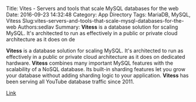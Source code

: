 Title: Vites - Servers and tools that scale MySQL databases for the web
Date: 2016-09-23 14:32:48
Category: App Directory
Tags: MariaDB, MySQL, Vitess
Slug:vites-servers-and-tools-that-scale-mysql-databases-for-the-web
Authors:sedlav
Summary: **Vitess** is a database solution for scaling MySQL. It's architected to run as effectively in a public or private cloud architecture as it does on de

**Vitess** is a database solution for scaling MySQL. It's architected to run as effectively in a public or private cloud architecture as it does on dedicated hardware.
**Vitess** combines many important MySQL features with the scalability of a NoSQL database. Its built-in sharding features let you grow your database without adding sharding logic to your application.
**Vitess** has been serving all YouTube database traffic since 2011.

[Link](http://vitess.io/)
